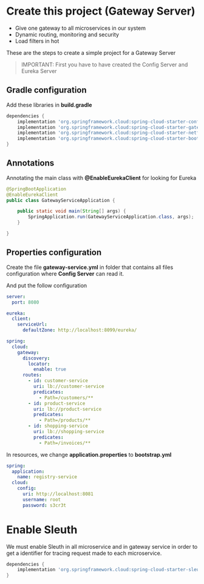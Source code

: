 # Create this project (Gateway Server)
* Give one  gateway to all microservices in our system
* Dynamic routing, monitoring and security
* Load filters in hot

These are the steps to create a simple project for a Gateway Server

>IMPORTANT: First you have to have created the Config Server and Eureka Server

## Gradle configuration

Add these libraries in **build.gradle**

```gradle
dependencies {
	implementation 'org.springframework.cloud:spring-cloud-starter-config'
	implementation 'org.springframework.cloud:spring-cloud-starter-gateway'
	implementation 'org.springframework.cloud:spring-cloud-starter-netflix-eureka-client'
	implementation 'org.springframework.cloud:spring-cloud-starter-bootstrap'
}
```

## Annotations

Annotating the main class with **@EnableEurekaClient** for looking for Eureka

```java
@SpringBootApplication
@EnableEurekaClient
public class GatewayServiceApplication {

    public static void main(String[] args) {
        SpringApplication.run(GatewayServiceApplication.class, args);
    }

}
```
## Properties configuration

Create the file **gateway-service.yml** in folder that contains all files configuration where **Config Server** can read it. 

And put the follow configuration
```yml
server:
  port: 8080

eureka:
  client:
    serviceUrl:
      defaultZone: http://localhost:8099/eureka/

spring:
  cloud:
    gateway:
      discovery:
        locator:
          enable: true
      routes:
        - id: customer-service
          uri: lb://customer-service
          predicates:
            - Path=/customers/**
        - id: product-service
          uri: lb://product-service
          predicates:
            - Path=/products/**
        - id: shopping-service
          uri: lb://shopping-service
          predicates:
            - Path=/invoices/**
  ```
In resources, we change **application.properties** to **bootstrap.yml**

```yml
spring:
  application:
    name: registry-service
  cloud:
    config:
      uri: http://localhost:8081
      username: root
      password: s3cr3t
```

# Enable Sleuth

We must enable Sleuth in all microservice and in gateway service in order to get a identifier for tracing request made 
to each microservice.

```gradle
dependencies {
	implementation 'org.springframework.cloud:spring-cloud-starter-sleuth'
}
```